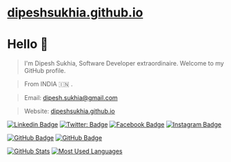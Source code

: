 # [dipeshsukhia.github.io](https://dipeshsukhia.github.io/)

# Hello 👋

> I'm Dipesh Sukhia, Software Developer extraordinaire. Welcome to my GitHub profile.

> From INDIA :india: .

> Email: [dipesh.sukhia@gmail.com](mailto:dipesh.sukhia@gmail.com)

> Website: [dipeshsukhia.github.io](https://dipeshsukhia.github.io/)

[![Linkedin Badge](https://img.shields.io/badge/-LinkedIn-blue?style=flat-square&logo=Linkedin&logoColor=white&link=https://www.linkedin.com/in/dipeshsukhia/)](https://www.linkedin.com/in/dipeshsukhia/)
[![Twitter: Badge](https://img.shields.io/twitter/follow/DipeshSukhia?style=social)](https://twitter.com/DipeshSukhia)
[![Facebook Badge](https://img.shields.io/badge/-facebook-blue?style=flat-square&logo=facebook&logoColor=white&link=https://www.facebook.com/DipeshSukhia/)](https://www.facebook.com/DipeshSukhia/)
[![Instagram Badge](https://img.shields.io/badge/-instagram-red?style=flat-square&logo=instagram&logoColor=white&link=https://www.instagram.com/dipeshsukhia/)](https://www.instagram.com/dipeshsukhia/)

[![GitHub Badge](https://img.shields.io/github/followers/dipeshsukhia?label=follow&style=social)](https://github.com/dipeshsukhia)
[![GitHub Badge](https://img.shields.io/github/stars/dipeshsukhia?label=stars&style=social)](https://github.com/dipeshsukhia)

[![GitHub Stats](https://github-readme-stats.vercel.app/api?username=dipeshsukhia&layout=compact&show_icons=true&langs_count=20&bg_color=30,e96443,904e95&text_color=fff&title_color=fff&count_private=true&hide_rank=true&rank_icon=true)](#)
[![Most Used Languages](https://github-readme-stats-vmrfriz.vercel.app/api/top-langs/?username=dipeshsukhia&layout=compact&show_icons=true&langs_count=20&bg_color=30,e96443,904e95&text_color=fff&title_color=fff)](#)
<!--
<br>
<img align="right" src="https://github-readme-stats.vercel.app/api?username=dipeshsukhia&layout=compact&show_icons=true&langs_count=20&bg_color=30,e96443,904e95&text_color=fff&title_color=fff&count_private=true&include_all_commits=true&hide_rank=true&rank_icon=true" />

<img align="right" src="https://github-readme-stats-vmrfriz.vercel.app/api/top-langs/?username=dipeshsukhia&layout=compact&show_icons=true&langs_count=20&bg_color=30,e96443,904e95&text_color=fff&title_color=fff" />

**dipeshsukhia/dipeshsukhia** is a ✨ _special_ ✨ repository because its `README.md` (this file) appears on your GitHub profile.

Here are some ideas to get you started:

- 🔭 I’m currently working on ...
- 🌱 I’m currently learning ...
- 👯 I’m looking to collaborate on ...
- 🤔 I’m looking for help with ...
- 💬 Ask me about ...
- 📫 How to reach me: ...
- 😄 Pronouns: ...
- ⚡ Fun fact: ...
-->
